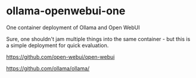 # ollama-openwebui-one
One container deployment of Ollama and Open WebUI

Sure, one shouldn't jam multiple things into the same container - but this is a simple deployment for quick evaluation.


https://github.com/open-webui/open-webui

https://github.com/ollama/ollama/
